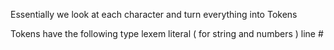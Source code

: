 Essentially we look at each character and turn everything into Tokens
 
Tokens have the following
  type
  lexem
  literal ( for string and numbers )
  line #
